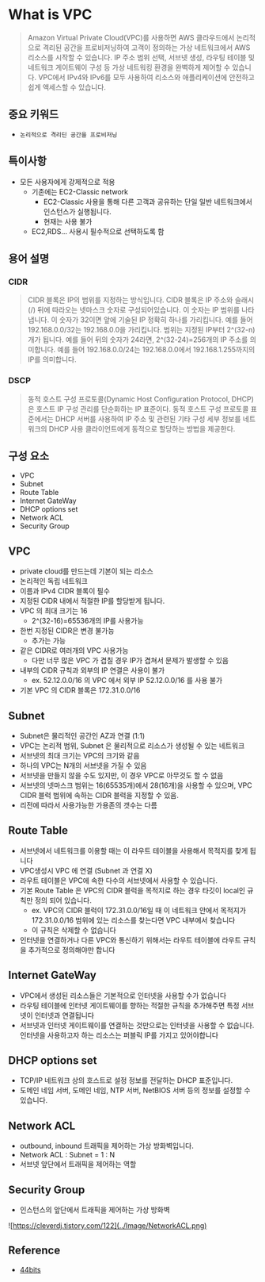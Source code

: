 # What is VPC

> Amazon Virtual Private Cloud(VPC)를 사용하면 AWS 클라우드에서 논리적으로 격리된 공간을 프로비저닝하여 고객이 정의하는 가상 네트워크에서 AWS 리소스를 시작할 수 있습니다. IP 주소 범위 선택, 서브넷 생성, 라우팅 테이블 및 네트워크 게이트웨이 구성 등 가상 네트워킹 환경을 완벽하게 제어할 수 있습니다. VPC에서 IPv4와 IPv6를 모두 사용하여 리소스와 애플리케이션에 안전하고 쉽게 액세스할 수 있습니다.

## 중요 키워드

- `논리적으로 격리딘 공간을 프로비저닝`

## 특이사항

- 모든 사용자에게 강제적으로 적용
  - 기존에는 EC2-Classic network
    - EC2-Classic 사용을 통해 다른 고객과 공유하는 단일 일반 네트워크에서 인스턴스가 실행됩니다.
    - 현재는 사용 불가
  - EC2,RDS... 사용시 필수적으로 선택하도록 함

## 용어 설명

### CIDR

> CIDR 블록은 IP의 범위를 지정하는 방식입니다. CIDR 블록은 IP 주소와 슬래시(/) 뒤에 따라오는 넷마스크 숫자로 구성되어있습니다. 이 숫자는 IP 범위를 나타냅니다. 이 숫자가 32이면 앞에 기술된 IP 정확히 하나를 가리킵니다. 예를 들어 192.168.0.0/32는 192.168.0.0을 가리킵니다. 범위는 지정된 IP부터 2^(32-n)개가 됩니다. 예를 들어 뒤의 숫자가 24라면, 2^(32-24)=256개의 IP 주소를 의미합니다. 예를 들어 192.168.0.0/24는 192.168.0.0에서 192.168.1.255까지의 IP를 의미합니다.

### DSCP

> 동적 호스트 구성 프로토콜(Dynamic Host Configuration Protocol, DHCP)은 호스트 IP 구성 관리를 단순화하는 IP 표준이다. 동적 호스트 구성 프로토콜 표준에서는 DHCP 서버를 사용하여 IP 주소 및 관련된 기타 구성 세부 정보를 네트워크의 DHCP 사용 클라이언트에게 동적으로 할당하는 방법을 제공한다.

## 구성 요소

- VPC
- Subnet
- Route Table
- Internet GateWay
- DHCP options set
- Network ACL
- Security Group

## VPC

- private cloud를 만드는데 기본이 되는 리소스
- 논리적인 독립 네트워크
- 이름과 IPv4 CIDR 블록이 필수
- 지정된 CIDR 내에서 적절한 IP를 할당받게 됩니다.
- VPC 의 최대 크기는 16
  - 2^(32-16)=65536개의 IP를 사용가능
- 한번 지정된 CIDR은 변경 불가능
  - 추가는 가능
- 같은 CIDR로 여러개의 VPC 사용가능
  - 다만 너무 많은 VPC 가 겹칠 경우 IP가 겹쳐서 문제가 발생할 수 있음
- 내부의 CIDR 규칙과 외부의 IP 연결은 사용이 불가
  - ex. 52.12.0.0/16 의 VPC 에서 외부 IP 52.12.0.0/16 를 사용 불가
- 기본 VPC 의 CIDR 블록은 172.31.0.0/16

## Subnet

- Subnet은 물리적인 공간인 AZ과 연결 (1:1)
- VPC는 논리적 범위, Subnet 은 물리적으로 리소스가 생성될 수 있는 네트워크
- 서브넷의 최대 크기는 VPC의 크기와 같음
- 하나의 VPC는 N개의 서브넷을 가질 수 있음
- 서브넷을 만들지 않을 수도 있지만, 이 경우 VPC로 아무것도 할 수 없음
- 서브넷의 넷마스크 범위는 16(65535개)에서 28(16개)을 사용할 수 있으며, VPC CIDR 블럭 범위에 속하는 CIDR 블럭을 지정할 수 있음.
- 리전에 따라서 사용가능한 가용존의 갯수는 다름

## Route Table

- 서브넷에서 네트워크를 이용할 때는 이 라우트 테이블을 사용해서 목적지를 찾게 됩니다
- VPC생성시 VPC 에 연결 (Subnet 과 연결 X)
- 라우트 테이블은 VPC에 속한 다수의 서브넷에서 사용할 수 있습니다.
- 기본 Route Table 은 VPC의 CIDR 블럭을 목적지로 하는 경우 타깃이 local인 규칙만 정의 되어 있습니다.
  - ex. VPC의 CIDR 블럭이 172.31.0.0/16일 때 이 네트워크 안에서 목적지가 172.31.0.0/16 범위에 있는 리소스를 찾는다면 VPC 내부에서 찾습니다
  - 이 규칙은 삭제할 수 없습니다
- 인터넷을 연결하거나 다른 VPC와 통신하기 위해서는 라우트 테이블에 라우트 규칙을 추가적으로 정의해야만 합니다

## Internet GateWay

- VPC에서 생성된 리소스들은 기본적으로 인터넷을 사용할 수가 없습니다
- 라우팅 테이블에 인터넷 게이트웨이를 향하는 적절한 규칙을 추가해주면 특정 서브넷이 인터넷과 연결됩니다
- 서브넷과 인터넷 게이트웨이를 연결하는 것만으로는 인터넷을 사용할 수 없습니다. 인터넷을 사용하고자 하는 리소스는 퍼블릭 IP를 가지고 있어야합니다

## DHCP options set

- TCP/IP 네트워크 상의 호스트로 설정 정보를 전달하는 DHCP 표준입니다.
- 도메인 네임 서버, 도메인 네임, NTP 서버, NetBIOS 서버 등의 정보를 설정할 수 있습니다.

## Network ACL

- outbound, inbound 트래픽을 제어하는 가상 방화벽입니다.
- Network ACL : Subnet = 1 : N
- 서브넷 앞단에서 트래픽을 제어하는 역할

## Security Group

- 인스턴스의 앞단에서 트래픽을 제어하는 가상 방화벽

![https://cleverdj.tistory.com/122](../Image/NetworkACL.png)

## Reference

- [44bits](https://www.44bits.io/ko/post/understanding_aws_vpc)
